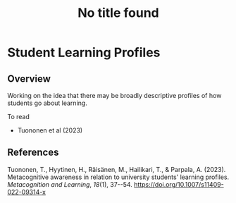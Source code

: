 ﻿---
title: No title found
---
<!--
 Copyright (C) 2023 David Jones
 
 This file is part of memex.
 
 memex is free software: you can redistribute it and/or modify
 it under the terms of the GNU General Public License as published by
 the Free Software Foundation, either version 3 of the License, or
 (at your option) any later version.
 
 memex is distributed in the hope that it will be useful,
 but WITHOUT ANY WARRANTY; without even the implied warranty of
 MERCHANTABILITY or FITNESS FOR A PARTICULAR PURPOSE.  See the
 GNU General Public License for more details.
 
 You should have received a copy of the GNU General Public License
 along with memex.  If not, see <http://www.gnu.org/licenses/>.
-->

# Student Learning Profiles 



## Overview 

Working on the idea that there may be broadly descriptive profiles of how students go about learning.

To read 

- Tuononen et al (2023)


## References 

Tuononen, T., Hyytinen, H., Räisänen, M., Hailikari, T., & Parpala, A. (2023). Metacognitive awareness in relation to university students' learning profiles. *Metacognition and Learning*, *18*(1), 37--54. <https://doi.org/10.1007/s11409-022-09314-x>